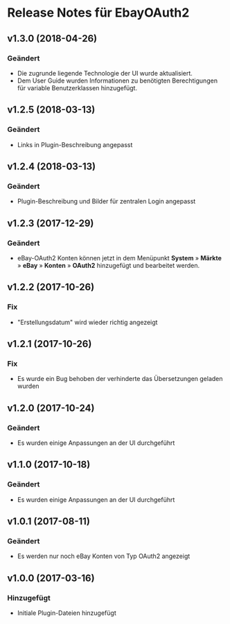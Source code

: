 # Release Notes für EbayOAuth2

## v1.3.0 (2018-04-26)
### Geändert
- Die zugrunde liegende Technologie der UI wurde aktualisiert.
- Dem User Guide wurden Informationen zu benötigten Berechtigungen für variable Benutzerklassen hinzugefügt.

## v1.2.5 (2018-03-13)
### Geändert
- Links in Plugin-Beschreibung angepasst

## v1.2.4 (2018-03-13)
### Geändert
- Plugin-Beschreibung und Bilder für zentralen Login angepasst

## v1.2.3 (2017-12-29)
### Geändert
- eBay-OAuth2 Konten können jetzt in dem Menüpunkt **System** » **Märkte** » **eBay**  » **Konten** » **OAuth2** hinzugefügt und bearbeitet werden. 

## v1.2.2 (2017-10-26)
### Fix
- "Erstellungsdatum" wird wieder richtig angezeigt

## v1.2.1 (2017-10-26)
### Fix
- Es wurde ein Bug behoben der verhinderte das Übersetzungen geladen wurden

## v1.2.0 (2017-10-24)
### Geändert
- Es wurden einige Anpassungen an der UI durchgeführt

## v1.1.0 (2017-10-18)
### Geändert
- Es wurden einige Anpassungen an der UI durchgeführt

## v1.0.1 (2017-08-11)
### Geändert
- Es werden nur noch eBay Konten von Typ OAuth2 angezeigt

## v1.0.0 (2017-03-16)
### Hinzugefügt
- Initiale Plugin-Dateien hinzugefügt